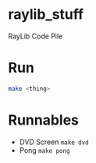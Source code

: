 # raylib_stuff

RayLib Code Pile

# Run

```bash
make <thing>
```

# Runnables

- DVD Screen `make dvd`
- Pong `make pong`
